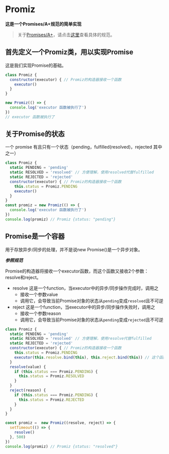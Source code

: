 # Promiz
**这是一个Promises/A+规范的简单实现**
> 关于[Promises/A+](http://blog.vear.vip/2019/09/14/2019-09-14%20Promises%20A+%E8%A7%84%E8%8C%83/)，请点击[这里](http://blog.vear.vip/2019/09/14/2019-09-14%20Promises%20A+%E8%A7%84%E8%8C%83/)查看具体的规范。

## 首先定义一个Promiz类，用以实现Promise
这是我们实现Promise的基础。
```javascript
class Promiz {
  constructor(executor) { // Promiz的构造器接收一个函数
    executor() 
  }
}

new Promiz(() => {
  console.log('executor 函数被执行了')
})
// executor 函数被执行了
```
## 关于Promise的状态
一个 promise 有且只有一个状态（pending，fulfilled(resolved)，rejected 其中之一）
```javascript
class Promiz {
  static PENDING = 'pending'
  static RESOLVED = 'resolved' // 方便理解，使用resolved代替fulfilled
  static REJECTED = 'rejected'
  constructor(executor) { // Promiz的构造器接收一个函数
    this.status = Promiz.PENDING
    executor()
  }
}
const promiz = new Promiz(() => {
  console.log('executor 函数被执行了')
})
console.log(promiz) // Promiz {status: "pending"}
```

## Promise是一个容器
用于存放异步/同步的处理，并不是说new Promise()是一个异步对象。

***参照规范***

Promise的构造器将接收一个executor函数，而这个函数又接收2个参数：resolve和reject。
- resolve 这是一个function，当executor中的异步/同步操作完成时，调用之
  - 接收一个参数value
  - 调用它，会导致当前Promise对象的状态从`pending`变成`resolved`且不可逆
- reject 这是一个function，当executor中的异步/同步操作失败时，调用之
  - 接收一个参数reason
  - 调用它，会导致当前Promise对象的状态从`pending`变成`rejected`且不可逆
```javascript
class Promiz {
  static PENDING = 'pending'
  static RESOLVED = 'resolved' // 方便理解，使用resolve代替fulfilled
  static REJECTED = 'rejected'
  constructor(executor) { // Promiz的构造器接收一个函数
    this.status = Promiz.PENDING
    executor(this.resolve.bind(this), this.reject.bind(this)) // 这个函数接收2个函数，resolve函数在异步/同步操作成功时执行，reject函数在异步/同步操作失败时执行，具体由Promiz对象创建者来选择执行哪一个
  }
  resolve(value) {
    if (this.status === Promiz.PENDING) {
      this.status = Promiz.RESOLVED
    }
  }
  reject(reason) {
    if (this.status === Promiz.PENDING) {
      this.status = Promiz.REJECTED
    }
  }
}

const promiz =  new Promiz((resolve, reject) => {
  setTimeout(() => {
    resolve()
  }, 500)
})
console.log(promiz) // Promiz {status: "resolved"}
```